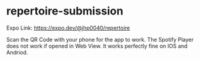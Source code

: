 # repertoire-submission

Expo Link: https://expo.dev/@jhp0040/repertoire

Scan the QR Code with your phone for the app to work. The Spotify Player does not work if opened in Web View. It works perfectly fine on IOS and Andriod. 
